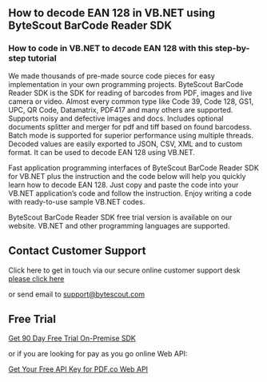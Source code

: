 ## How to decode EAN 128 in VB.NET using ByteScout BarCode Reader SDK

### How to code in VB.NET to decode EAN 128 with this step-by-step tutorial

We made thousands of pre-made source code pieces for easy implementation in your own programming projects. ByteScout BarCode Reader SDK is the SDK for reading of barcodes from PDF, images and live camera or video. Almost every common type like Code 39, Code 128, GS1, UPC, QR Code, Datamatrix, PDF417 and many others are supported. Supports noisy and defective images and docs. Includes optional documents splitter and merger for pdf and tiff based on found barcodess. Batch mode is supported for superior performance using multiple threads. Decoded values are easily exported to JSON, CSV, XML and to custom format. It can be used to decode EAN 128 using VB.NET.

Fast application programming interfaces of ByteScout BarCode Reader SDK for VB.NET plus the instruction and the code below will help you quickly learn how to decode EAN 128. Just copy and paste the code into your VB.NET application’s code and follow the instruction. Enjoy writing a code with ready-to-use sample VB.NET codes.

ByteScout BarCode Reader SDK free trial version is available on our website. VB.NET and other programming languages are supported.

## Contact Customer Support

Click here to get in touch via our secure online customer support desk [please click here](https://bytescout.zendesk.com/hc/en-us/requests/new?subject=ByteScout%20BarCode%20Reader%20SDK%20Question)

or send email to [support@bytescout.com](mailto:support@bytescout.com?subject=ByteScout%20BarCode%20Reader%20SDK%20Question) 

## Free Trial

[Get 90 Day Free Trial On-Premise SDK](https://bytescout.com/download/web-installer?utm_source=github-readme)

or if you are looking for pay as you go online Web API:

[Get Your Free API Key for PDF.co Web API](https://pdf.co/documentation/api?utm_source=github-readme)
